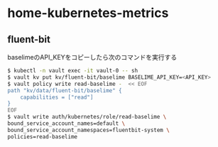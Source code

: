 # home-kubernetes-metrics

## fluent-bit

baselimeのAPI_KEYをコピーしたら次のコマンドを実行する

```bash
$ kubectl -n vault exec -it vault-0 -- sh 
$ vault kv put kv/fluent-bit/baselime BASELIME_API_KEY=<API_KEY>
$ vault policy write read-baselime -  << EOF
path "kv/data/fluent-bit/baselime" {
    capabilities = ["read"]
}
EOF
$ vault write auth/kubernetes/role/read-baselime \
bound_service_account_names=default \
bound_service_account_namespaces=fluentbit-system \
policies=read-baselime
```